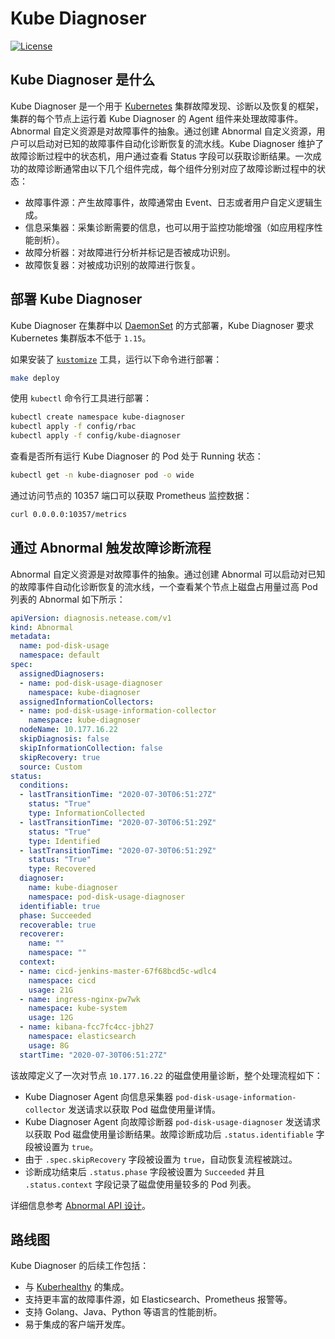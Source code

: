 # Kube Diagnoser

[![License](https://img.shields.io/badge/License-Apache%202.0-blue.svg)](https://opensource.org/licenses/Apache-2.0)

## Kube Diagnoser 是什么

Kube Diagnoser 是一个用于 [Kubernetes](https://kubernetes.io) 集群故障发现、诊断以及恢复的框架，集群的每个节点上运行着 Kube Diagnoser 的 Agent 组件来处理故障事件。Abnormal 自定义资源是对故障事件的抽象。通过创建 Abnormal 自定义资源，用户可以启动对已知的故障事件自动化诊断恢复的流水线。Kube Diagnoser 维护了故障诊断过程中的状态机，用户通过查看 Status 字段可以获取诊断结果。一次成功的故障诊断通常由以下几个组件完成，每个组件分别对应了故障诊断过程中的状态：

* 故障事件源：产生故障事件，故障通常由 Event、日志或者用户自定义逻辑生成。
* 信息采集器：采集诊断需要的信息，也可以用于监控功能增强（如应用程序性能剖析）。
* 故障分析器：对故障进行分析并标记是否被成功识别。
* 故障恢复器：对被成功识别的故障进行恢复。

## 部署 Kube Diagnoser

Kube Diagnoser 在集群中以 [DaemonSet](https://kubernetes.io/docs/concepts/workloads/controllers/daemonset/) 的方式部署，Kube Diagnoser 要求 Kubernetes 集群版本不低于 `1.15`。

如果安装了 [`kustomize`](https://github.com/kubernetes-sigs/kustomize) 工具，运行以下命令进行部署：

```bash
make deploy
```

使用 `kubectl` 命令行工具进行部署：

```bash
kubectl create namespace kube-diagnoser
kubectl apply -f config/rbac
kubectl apply -f config/kube-diagnoser
```

查看是否所有运行 Kube Diagnoser 的 Pod 处于 Running 状态：

```bash
kubectl get -n kube-diagnoser pod -o wide
```

通过访问节点的 10357 端口可以获取 Prometheus 监控数据：

```bash
curl 0.0.0.0:10357/metrics
```

## 通过 Abnormal 触发故障诊断流程

Abnormal 自定义资源是对故障事件的抽象。通过创建 Abnormal 可以启动对已知的故障事件自动化诊断恢复的流水线，一个查看某个节点上磁盘占用量过高 Pod 列表的 Abnormal 如下所示：

```yaml
apiVersion: diagnosis.netease.com/v1
kind: Abnormal
metadata:
  name: pod-disk-usage
  namespace: default
spec:
  assignedDiagnosers:
  - name: pod-disk-usage-diagnoser
    namespace: kube-diagnoser
  assignedInformationCollectors:
  - name: pod-disk-usage-information-collector
    namespace: kube-diagnoser
  nodeName: 10.177.16.22
  skipDiagnosis: false
  skipInformationCollection: false
  skipRecovery: true
  source: Custom
status:
  conditions:
  - lastTransitionTime: "2020-07-30T06:51:27Z"
    status: "True"
    type: InformationCollected
  - lastTransitionTime: "2020-07-30T06:51:29Z"
    status: "True"
    type: Identified
  - lastTransitionTime: "2020-07-30T06:51:29Z"
    status: "True"
    type: Recovered
  diagnoser:
    name: kube-diagnoser
    namespace: pod-disk-usage-diagnoser
  identifiable: true
  phase: Succeeded
  recoverable: true
  recoverer:
    name: ""
    namespace: ""
  context:
  - name: cicd-jenkins-master-67f68bcd5c-wdlc4
    namespace: cicd
    usage: 21G
  - name: ingress-nginx-pw7wk
    namespace: kube-system
    usage: 12G
  - name: kibana-fcc7fc4cc-jbh27
    namespace: elasticsearch
    usage: 8G
  startTime: "2020-07-30T06:51:27Z"
```

该故障定义了一次对节点 `10.177.16.22` 的磁盘使用量诊断，整个处理流程如下：

* Kube Diagnoser Agent 向信息采集器 `pod-disk-usage-information-collector` 发送请求以获取 Pod 磁盘使用量详情。
* Kube Diagnoser Agent 向故障诊断器 `pod-disk-usage-diagnoser` 发送请求以获取 Pod 磁盘使用量诊断结果。故障诊断成功后 `.status.identifiable` 字段被设置为 `true`。
* 由于 `.spec.skipRecovery` 字段被设置为 `true`，自动恢复流程被跳过。
* 诊断成功结束后 `.status.phase` 字段被设置为 `Succeeded` 并且 `.status.context` 字段记录了磁盘使用量较多的 Pod 列表。

详细信息参考 [Abnormal API 设计](./docs/architecture/abnormal.md)。

## 路线图

Kube Diagnoser 的后续工作包括：

* 与 [Kuberhealthy](https://github.com/Comcast/kuberhealthy) 的集成。
* 支持更丰富的故障事件源，如 Elasticsearch、Prometheus 报警等。
* 支持 Golang、Java、Python 等语言的性能剖析。
* 易于集成的客户端开发库。
